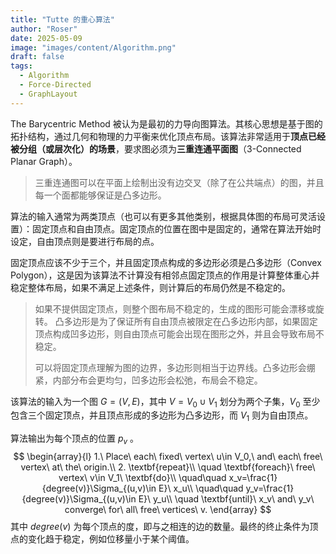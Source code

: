 ```yaml
---
title: "Tutte 的重心算法"
author: "Roser"
date: 2025-05-09
image: "images/content/Algorithm.png"
draft: false
tags:
  - Algorithm
  - Force-Directed
  - GraphLayout
---
```

The Barycentric Method 被认为是最初的力导向图算法。其核心思想是基于图的拓扑结构，通过几何和物理的力平衡来优化顶点布局。该算法非常适用于**顶点已经被分组（或层次化）的场景**，要求图必须为**三重连通平面图**（3-Connected Planar Graph）。

> 三重连通图可以在平面上绘制出没有边交叉（除了在公共端点）的图，并且每一个面都能够保证是凸多边形。

算法的输入通常为两类顶点（也可以有更多其他类别，根据具体图的布局可灵活设置）：固定顶点和自由顶点。固定顶点的位置在图中是固定的，通常在算法开始时设定，自由顶点则是要进行布局的点。

固定顶点应该不少于三个，并且固定顶点构成的多边形必须是凸多边形（Convex Polygon），这是因为该算法不计算没有相邻点固定顶点的作用是计算整体重心并稳定整体布局，如果不满足上述条件，则计算后的布局仍然是不稳定的。

> 如果不提供固定顶点，则整个图布局不稳定的，生成的图形可能会漂移或旋转。
> 凸多边形是为了保证所有自由顶点被限定在凸多边形内部，如果固定顶点构成凹多边形，则自由顶点可能会出现在图形之外，并且会导致布局不稳定。
> 
> 可以将固定顶点理解为图的边界，多边形则相当于边界线。凸多边形会绷紧，内部分布会更均匀，凹多边形会松弛，布局会不稳定。

该算法的输入为一个图 $G=(V,E)$，其中 $V=V_0 \cup V_1$ 划分为两个子集，$V_0$ 至少包含三个固定顶点，并且顶点形成的多边形为凸多边形，而 $V_1$ 则为自由顶点。

算法输出为每个顶点的位置 $p_v$ 。
$$
\begin{array}{l}
1.\ Place\ each\ fixed\ vertex\ u\in V_0,\ and\ each\ free\ vertex\ at\ the\ origin.\\
2. \textbf{repeat}\\
\quad \textbf{foreach}\ free\ vertex\ v\in V_1\ \textbf{do}\\
\quad\quad x_v=\frac{1}{degree(v)}\Sigma_{(u,v)\in E}\ x_u\\
\quad\quad y_v=\frac{1}{degree(v)}\Sigma_{(u,v)\in E}\ y_u\\
\quad \textbf{until}\ x_v\ and\ y_v\ converge\ for\ all\ free\ vertices\ v.
\end{array}
$$
其中 $degree(v)$ 为每个顶点的度，即与之相连的边的数量。最终的终止条件为顶点的变化趋于稳定，例如位移量小于某个阈值。